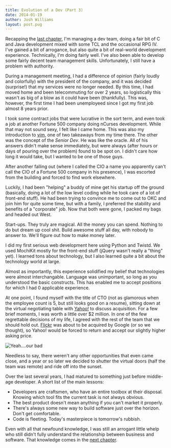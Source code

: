 ```yaml
---
title: Evolution of a Dev (Part 3)
date: 2014-01-19
author: Josh Williams
layout: post.pug
---
```

Recapping the [last chapter](/blog/2014/01/evolution-of-a-dev-part-2/),
I'm managing a dev team, doing a fair bit of C and Java development mixed with
some TCL and the occasional RPG IV.  I've gained a bit of arrogance, but also
quite a bit of real-world development experience.  Technically, I'm doing fairly
well.  I've also been able to develop some fairly decent team management
skills.  Unfortunately, I still have a problem with authority.

During a management meeting, I had a difference of opinion (fairly loudly and colorfully)
with the president of the company, and it was decided (surprise!) that my services were no
longer needed.  By this time, I had moved home and been telecommuting for over 2 years,
so logistically this wasn't as big of a blow as it could have been (thankfully).  This
was, however, the first time I had been unemployeed since I got my first job almost 8 years
prior.

<!--more-->

I took some contract jobs that were lucrative in the sort term, and even took a job at
another Fortune 500 company doing nCurses development.  While that may not sound sexy,
I felt like I came home.  This was also my introduction to [vim](http://www.vim.org/),
one of two takeaways from my time there.  The other was the concept of the *Senior Dev*.
He was like the oracle.  All of his answers didn't make sense immediately, but were
always (after hours or days of pouring over the problem) found to be spot on. I didn't
care how long it would take, but I wanted to be one of those guys.

After another falling out (where I called the CIO a name you apparently can't call
the CIO of a Fortune 500 company in his presence), I was escorted from the building
and forced to find work elsewhere.

Luckily, I had been "helping" a buddy of mine get his startup off the ground (basically,
doing a lot of the low level coding while he took care of a lot of front-end stuff).
He had been trying to convince me to come out to OKC and join him for quite some time,
but with a family, I preferred the stability and benefits of a "corporate" job.  Now
that both were gone, I packed my bags and headed out West.

Start-ups.  They truly are magical.  All the money you can spend.  Nothing to do but
dream up cool shit.  Build awesome stuff all day, with nobody to answer to.  We'll
figure out how to make money later.

I did my first serious web development here using Python and Twistd.  We used MochiKit
mostly for the front-end stuff (jQuery wasn't really a "thing" yet).  I learned tons
about technology, but I also learned quite a bit about the technology world at large.

Almost as importantly, this experience solidified my belief that technologies were almost
interchangable.  Language was unimportant, so long as you understood the basic constructs.
This has enabled me to accept positions for which I had 0 applicable experience.

At one point, I found myself with the title of CTO (not as glamorous when the employee
count is 5, but still looks good on a resume), sitting down at the virtual negotiating
table with [Yahoo!](http://www.yahoo.com) to discuss acquisition.  For a few brief moments,
I was worth a little over $2 million.  In one of the few regrettable decisions of my life,
I agreed with the rest of the team that we should hold out.  [Flickr](http://flickr.com) was
about to be acquired by Google (or so we thought), so Yahoo! would be forced to return and
accept our slightly higher asking price.

![Yeah....our bad](http://www.quickmeme.com/img/73/73ef5f06a4b19f7f5ff738661ecfe587a694068b3573a07e83eb71b0a79ac7f5.jpg)

Needless to say, there weren't any other opportunities that even came close, and a year or so
later we decided to shutter the virtual doors (half the team was remote) and ride off
into the sunset.

Over the last several years, I had matured to something just before middle-age developer.  A short
list of the main lessons:
 * Developers are craftsmen, who have an entire toolbox at their disposal.  Knowing
 which tool fits the current task is not always obvious.
 * The best product doesn't mean anything if you can't market it properly.
 * There's always some new way to build software just over the horizon.
 Don't get comfortable.
 * Code is fleeting.  Today's masterpiece is tomorrow's rubbish.


 Even with all that newfound knowledge, I was still an arrogant little whelp who still didn't
 fully understand the relationship between business and software.  That knowledge comes in the
 [next chapter](../evolution-of-a-dev-part-4/).
